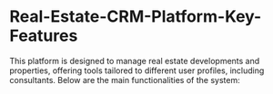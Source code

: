 # Real-Estate-CRM-Platform-Key-Features
This platform is designed to manage real estate developments and properties, offering tools tailored to different user profiles, including consultants. Below are the main functionalities of the system:
